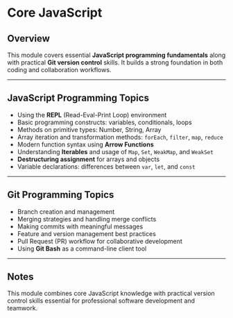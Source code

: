 # Core JavaScript 

## Overview

This module covers essential **JavaScript programming fundamentals** along with practical **Git version control** skills. It builds a strong foundation in both coding and collaboration workflows.

---

## JavaScript Programming Topics

- Using the **REPL** (Read-Eval-Print Loop) environment
- Basic programming constructs: variables, conditionals, loops
- Methods on primitive types: Number, String, Array
- Array iteration and transformation methods: `forEach`, `filter`, `map`, `reduce`
- Modern function syntax using **Arrow Functions**
- Understanding **Iterables** and usage of `Map`, `Set`, `WeakMap`, and `WeakSet`
- **Destructuring assignment** for arrays and objects
- Variable declarations: differences between `var`, `let`, and `const`

---

## Git Programming Topics

- Branch creation and management
- Merging strategies and handling merge conflicts
- Making commits with meaningful messages
- Feature and version management best practices
- Pull Request (PR) workflow for collaborative development
- Using **Git Bash** as a command-line client tool

---

## Notes

This module combines core JavaScript knowledge with practical version control skills essential for professional software development and teamwork.

